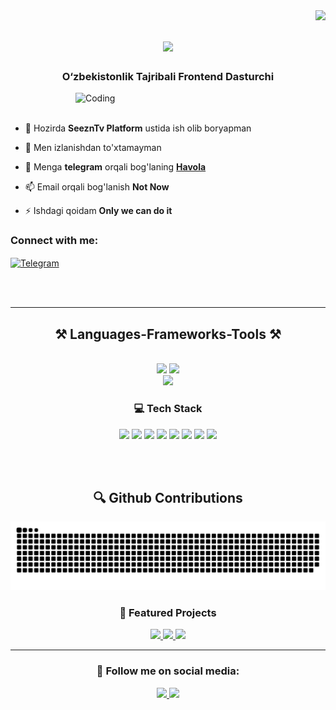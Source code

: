 <img align="right" src="https://visitor-badge.laobi.icu/badge?page_id=salesp07.salesp07" /> 
<h1 align="center">
    <img src="https://readme-typing-svg.herokuapp.com/?font=Righteous&size=35&center=true&vCenter=true&color=F70909&width=500&height=70&duration=4000&lines=Salom+Hammaga!+👋;+Ismim+Muhammad!;" />
</h1>

<h3 align="center">O‘zbekistonlik Tajribali Frontend Dasturchi</h3>
<img align="right" alt="Coding" width="400px" src="https://eapi.pcloud.com/getpubthumb?code=XZKh9PZao6tpmM6lDmT0TOtlxyykbquac17&linkpassword=undefined&size=1492x392&crop=0&type=auto"></img>
<br/><br/>

- 🔭 Hozirda **SeeznTv Platform** ustida ish olib boryapman

- 🌱 Men izlanishdan to'xtamayman

- 📝 Menga <b>telegram</b> orqali bog'laning [<b>Havola</b>](https://t.me/Muhammad_Linkdev)

- 📫 Email orqali bog'lanish **Not Now**

- ⚡ Ishdagi qoidam **Only we can do it**

<h3 align="left">Connect with me:</h3>
<p align="left">

 <a href="https://t.me/Muhammad_Linkdev" target="blank"><img align="center" src="https://img.icons8.com/3d-fluency/94/telegram.png" alt="Telegram" height="40" width="40" /></a>
</p>
<br/><br/>
 <hr/>

<h2 align="center">⚒️ Languages-Frameworks-Tools ⚒️</h2>
<br/>
<div align="center">
    <img src="https://skillicons.dev/icons?i=html,css,bootstrap,sass,js,ts,jquery,react,redux,nextjs,tailwind,vue,angular,webpack,firebase" />
    <img src="https://skillicons.dev/icons?i=python,java" /><br>
    <img src="https://skillicons.dev/icons?i=git,github,vite,vscode,figma,docker" /><br>
</div>

<h3 align="center">💻 Tech Stack</h3>
<div align="center">
    <img src="https://img.shields.io/badge/HTML5-FF5733?style=flat&logo=html5&logoColor=white" />
    <img src="https://img.shields.io/badge/CSS3-2965F1?style=flat&logo=css3&logoColor=white" />
    <img src="https://img.shields.io/badge/JavaScript-F7DF1E?style=flat&logo=javascript&logoColor=black" />
    <img src="https://img.shields.io/badge/React-61DAFB?style=flat&logo=react&logoColor=black" />
    <img src="https://img.shields.io/badge/Next.js-000000?style=flat&logo=next.js&logoColor=white" />
    <img src="https://img.shields.io/badge/TypeScript-007ACC?style=flat&logo=typescript&logoColor=white" />
    <img src="https://img.shields.io/badge/TailwindCSS-38B2AC?style=flat&logo=tailwind-css&logoColor=white" />
    <img src="https://img.shields.io/badge/Firebase-FFCA28?style=flat&logo=firebase&logoColor=white" />
</div>

<br/><br/>

<h2 align="center">🔍 Github Contributions</h2>
<div align="center">
  <img alt="snake eating my contributions" src="https://raw.githubusercontent.com/salesp07/salesp07/output/github-contribution-grid-snake.svg" />
</div>

<h3 align="center">🚀 Featured Projects</h3>
<div align="center">
    <a href="https://github.com/Metasensei/SeeznTv" target="_blank">
        <img src="https://img.shields.io/badge/SeeznTv-FF5733?style=flat&logo=github&logoColor=white" />
    </a>
    <a href="https://github.com/Metasensei/AnimeApp" target="_blank">
        <img src="https://img.shields.io/badge/AnimeApp-2965F1?style=flat&logo=github&logoColor=white" />
    </a>
    <a href="https://github.com/Metasensei/Portfolio" target="_blank">
        <img src="https://img.shields.io/badge/Portfolio-61DAFB?style=flat&logo=github&logoColor=black" />
    </a>
</div>

<hr/>
<h3 align="center">📱 Follow me on social media:</h3>
<div align="center">
    <a href="https://www.linkedin.com/in/muhammad-karimov/" target="_blank">
        <img src="https://img.shields.io/badge/LinkedIn-0077B5?style=flat&logo=linkedin&logoColor=white" />
    </a>
    <a href="https://twitter.com/Metasensei" target="_blank">
        <img src="https://img.shields.io/badge/Twitter-1DA1F2?style=flat&logo=twitter&logoColor=white" />
    </a>
</div>
